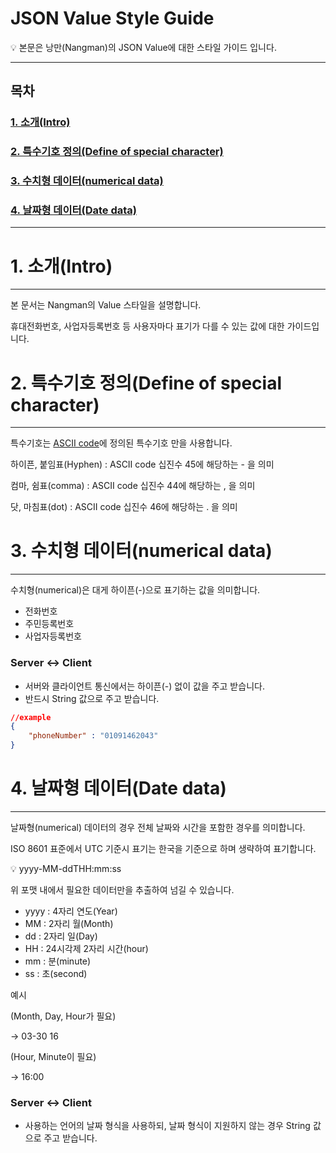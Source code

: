 # JSON Value Style Guide

<aside>
💡 본문은 낭만(Nangman)의 JSON Value에 대한 스타일 가이드 입니다.

</aside>

---
## 목차

### [1. 소개(Intro)](https://github.com/Nangman-corp/JSON-Value-Style-Guide/blob/main/README.md#1-%EC%86%8C%EA%B0%9Cintro-1)
### [2. 특수기호 정의(Define of special character)](https://github.com/Nangman-corp/JSON-Value-Style-Guide/blob/main/README.md#2-%ED%8A%B9%EC%88%98%EA%B8%B0%ED%98%B8-%EC%A0%95%EC%9D%98define-of-special-character-1)
### [3. 수치형 데이터(numerical data)](https://github.com/Nangman-corp/JSON-Value-Style-Guide/blob/main/README.md#3-%EC%88%98%EC%B9%98%ED%98%95-%EB%8D%B0%EC%9D%B4%ED%84%B0numerical-data-1)
### [4. 날짜형 데이터(Date data)](https://github.com/Nangman-corp/JSON-Value-Style-Guide/blob/main/README.md#4-%EB%82%A0%EC%A7%9C%ED%98%95-%EB%8D%B0%EC%9D%B4%ED%84%B0date-data-1)

---

# 1. 소개(Intro)

---

본 문서는 Nangman의 Value 스타일을 설명합니다.

휴대전화번호, 사업자등록번호 등 사용자마다 표기가 다를 수 있는 값에 대한 가이드입니다.

# 2. 특수기호 정의(Define of special character)

---

특수기호는 [ASCII code](https://xn--ko-jnk.wikipedia.org/wiki/ASCII)에 정의된 특수기호 만을 사용합니다.
    

하이픈, 붙임표(Hyphen) : ASCII code 십진수 45에 해당하는 - 을 의미

컴마, 쉼표(comma) : ASCII code 십진수 44에 해당하는 , 을 의미

닷, 마침표(dot) : ASCII code 십진수 46에 해당하는 . 을 의미

# 3. 수치형 데이터(numerical data)

---

수치형(numerical)은 대게 하이픈(-)으로 표기하는 값을 의미합니다.

- 전화번호
- 주민등록번호
- 사업자등록번호

### Server ↔ Client

- 서버와 클라이언트 통신에서는 하이픈(-) 없이 값을 주고 받습니다.
- 반드시 String 값으로 주고 받습니다.

```json
//example
{
	"phoneNumber" : "01091462043"
}
```

# 4. 날짜형 데이터(Date data)

---

날짜형(numerical) 데이터의 경우 전체 날짜와 시간을 포함한 경우를 의미합니다.

ISO 8601 표준에서 UTC 기준시 표기는 한국을 기준으로 하며 생략하여 표기합니다.

<aside>
💡 yyyy-MM-ddTHH:mm:ss

</aside>

위 포맷 내에서 필요한 데이터만을 추출하여 넘길 수 있습니다.

- yyyy : 4자리 연도(Year)
- MM : 2자리 월(Month)
- dd : 2자리 일(Day)
- HH : 24시각제 2자리 시간(hour)
- mm : 분(minute)
- ss : 초(second)

예시 

(Month, Day, Hour가 필요)

→ 03-30 16

(Hour, Minute이 필요)

→ 16:00

### Server ↔ Client

- 사용하는 언어의 날짜 형식을 사용하되, 날짜 형식이 지원하지 않는 경우 String 값으로 주고 받습니다.
